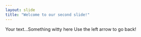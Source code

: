 ```yaml
---
layout: slide
title: "Welcome to our second slide!"
---
```

Your text...Something witty here
Use the left arrow to go back!
